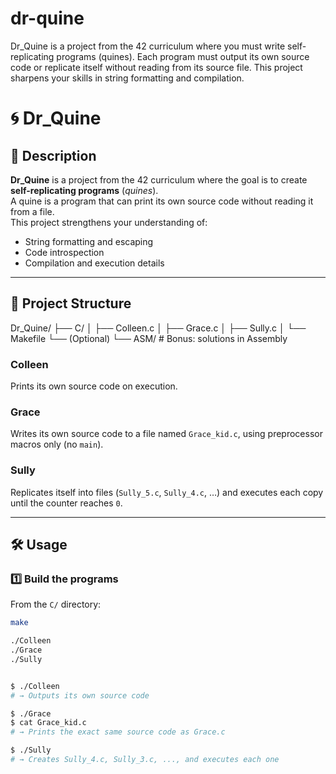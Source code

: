 # dr-quine
Dr_Quine is a project from the 42 curriculum where you must write self-replicating programs (quines). Each program must output its own source code or replicate itself without reading from its source file. This project sharpens your skills in string formatting and compilation.


# 🌀 Dr_Quine

## 📌 Description
**Dr_Quine** is a project from the 42 curriculum where the goal is to create **self-replicating programs** (*quines*).  
A quine is a program that can print its own source code without reading it from a file.  
This project strengthens your understanding of:
- String formatting and escaping
- Code introspection
- Compilation and execution details

---

## 🚀 Project Structure

Dr_Quine/
├── C/
│ ├── Colleen.c
│ ├── Grace.c
│ ├── Sully.c
│ └── Makefile
└── (Optional)
└── ASM/ # Bonus: solutions in Assembly


### **Colleen**
Prints its own source code on execution.

### **Grace**
Writes its own source code to a file named `Grace_kid.c`, using preprocessor macros only (no `main`).

### **Sully**
Replicates itself into files (`Sully_5.c`, `Sully_4.c`, …) and executes each copy until the counter reaches `0`.

---

## 🛠 Usage

### 1️⃣ Build the programs
From the `C/` directory:
```bash
make

./Colleen
./Grace
./Sully


$ ./Colleen
# → Outputs its own source code

$ ./Grace
$ cat Grace_kid.c
# → Prints the exact same source code as Grace.c

$ ./Sully
# → Creates Sully_4.c, Sully_3.c, ..., and executes each one


